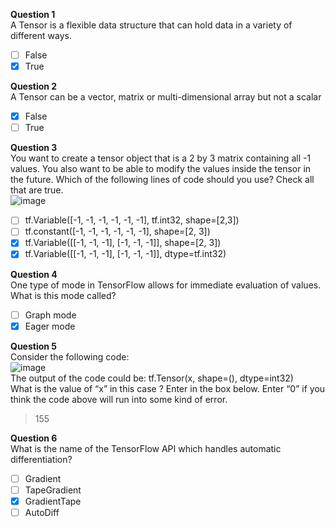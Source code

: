 **Question 1**<br>
A Tensor is a flexible data structure that can hold data in a variety of different ways.
- [ ] False
- [x] True

**Question 2**<br>
A Tensor can be a vector, matrix or multi-dimensional array but not a scalar
- [x] False
- [ ] True

**Question 3**<br>
You want to create a tensor object that is a 2 by 3 matrix containing all -1 values. You also want to be able to modify the values inside the tensor in the future. Which of the following lines of code should you use? Check all that are true.<br>
![image](https://github.com/user-attachments/assets/4949b4a2-9bf3-4233-936b-26e088d83d82)
- [ ] tf.Variable([-1, -1, -1, -1, -1, -1], tf.int32, shape=[2,3])
- [ ] tf.constant([-1, -1, -1, -1, -1, -1], shape=[2, 3])
- [x] tf.Variable([[-1, -1, -1], [-1, -1, -1]], shape=[2, 3])
- [x] tf.Variable([[-1, -1, -1], [-1, -1, -1]], dtype=tf.int32)

**Question 4**<br>
One type of mode in TensorFlow allows for immediate evaluation of values. What is this mode called?
- [ ] Graph mode
- [x] Eager mode

**Question 5**<br>
Consider the following code:<br>
![image](https://github.com/user-attachments/assets/92a55da2-2a1c-42ea-8e61-c0c001507819)<br>
The output of the code could be: tf.Tensor(x, shape=(), dtype=int32)<br>
What is the value of “x” in this case ? Enter in the box below. Enter “0” if you think the code above will run into some kind of error.
> 155

**Question 6**<br>
What is the name of the TensorFlow API which handles automatic differentiation?
- [ ] Gradient
- [ ] TapeGradient
- [x] GradientTape
- [ ] AutoDiff
